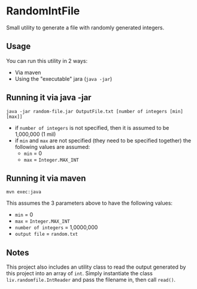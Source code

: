 RandomIntFile
=============

Small utility to generate a file with randomly generated integers.


Usage
-----

You can run this utility in 2 ways:

* Via maven
* Using the "executable" jara (`java -jar`)


Running it via java -jar
------------------------

`java -jar random-file.jar OutputFile.txt [number of integers [min] [max]]`

* if `number of integers` is not specified, then it is assumed to be 1,000,000 (1 mil)
* if `min` and `max` are not specified (they need to be specified together) the following values are assumed:
	* `min` = 0
	* `max` = `Integer.MAX_INT`


Running it via maven
--------------------

`mvn exec:java`

This assumes the 3 parameters above to have the following values:

* `min` = 0
* `max` = `Integer.MAX_INT`
* `number of integers` = 1,0000,000
* `output file` = `random.txt`

Notes
-----

This project also includes an utility class to read the output generated by this project into an array of `int`. Simply instantiate the class `liv.randomfile.IntReader` and pass the filename in, then call `read()`.
